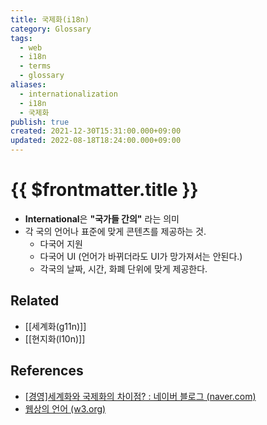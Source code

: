 ```yaml
---
title: 국제화(i18n)
category: Glossary
tags:
  - web
  - i18n
  - terms
  - glossary
aliases:
  - internationalization
  - i18n
  - 국제화
publish: true
created: 2021-12-30T15:31:00.000+09:00
updated: 2022-08-18T18:24:00.000+09:00
---
```


# {{ $frontmatter.title }}

- **International**은 **"국가들 간의"** 라는 의미
- 각 국의 언어나 표준에 맞게 콘텐츠를 제공하는 것.
  - 다국어 지원
  - 다국어 UI (언어가 바뀌더라도 UI가 망가져서는 안된다.)
  - 각국의 날짜, 시간, 화폐 단위에 맞게 제공한다.

## Related

- [[세계화(g11n)]]
- [[현지화(l10n)]]

## References

- [[경영]세계화와 국제화의 차이점? : 네이버 블로그 (naver.com)](https://m.blog.naver.com/PostView.naver?isHttpsRedirect=true&blogId=ooyyrr1004&logNo=220858440465)
- [웹상의 언어 (w3.org)](https://www.w3.org/International/getting-started/language)

